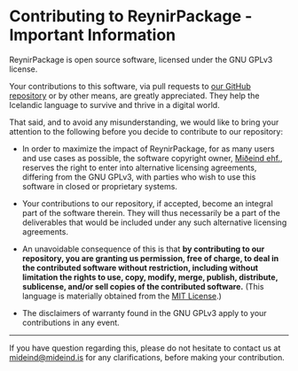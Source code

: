 # Contributing to ReynirPackage - Important Information

ReynirPackage is open source software, licensed under the GNU GPLv3 license.

Your contributions to this software, via pull requests to
[our GitHub repository](https://github.com/mideind/ReynirPackage) or by other
means, are greatly appreciated. They help the Icelandic
language to survive and thrive in a digital world.

That said, and to avoid any misunderstanding, we would like to bring your
attention to the following before you decide to contribute to our repository:

* In order to maximize the impact of ReynirPackage, for as many users and use cases
  as possible, the software copyright owner, [Miðeind ehf.](https://mideind.is),
  reserves the right to enter into alternative licensing agreements,
  differing from the GNU GPLv3, with parties who wish to use this software
  in closed or proprietary systems.

* Your contributions to our repository, if accepted, become an integral part of
  the software therein. They will thus necessarily be a part of the
  deliverables that would be included under any such alternative licensing
  agreements.

* An unavoidable consequence of this is that **by contributing to our repository,
  you are granting us permission, free of charge, to deal in the contributed
  software without restriction, including without limitation the rights to use,
  copy, modify, merge, publish, distribute, sublicense, and/or sell copies of
  the contributed software.** (This language is materially obtained from the
  [MIT License](https://opensource.org/licenses/MIT).)

* The disclaimers of warranty found in the GNU GPLv3 apply to your contributions
  in any event.

---

If you have question regarding this, please do not hesitate to contact
us at [mideind@mideind.is](mailto:mideind@mideind.is) for any clarifications,
before making your contribution.
